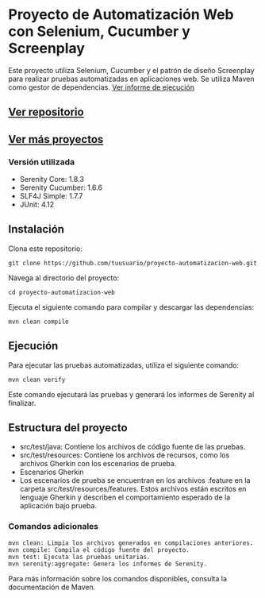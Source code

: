 
# Proyecto de Automatización Web con Selenium, Cucumber y Screenplay

Este proyecto utiliza Selenium, Cucumber y el patrón de diseño Screenplay para realizar pruebas automatizadas en aplicaciones web. Se utiliza Maven como gestor de dependencias.
[Ver informe de ejecución](target/site/serenity/0a6d7f69240ec2a89df54194439f78ea80b77a00a1d1744bd8533e1a80a357c2.html)

## [Ver repositorio](https://github.com/luiscarlosmarca/RobotRetos)

## [Ver más proyectos](https://luiscarlosmarca.github.io/intro-project/intro.html)

### Versión utilizada

- Serenity Core: 1.8.3
- Serenity Cucumber: 1.6.6
- SLF4J Simple: 1.7.7
- JUnit: 4.12

## Instalación
Clona este repositorio:

```
git clone https://github.com/tuusuario/proyecto-automatizacion-web.git

```

Navega al directorio del proyecto:

```
cd proyecto-automatizacion-web
```
Ejecuta el siguiente comando para compilar y descargar las dependencias:

```
mvn clean compile
```

## Ejecución
Para ejecutar las pruebas automatizadas, utiliza el siguiente comando:

```
mvn clean verify
```

Este comando ejecutará las pruebas y generará los informes de Serenity al finalizar.

## Estructura del proyecto

- src/test/java: Contiene los archivos de código fuente de las pruebas.
- src/test/resources: Contiene los archivos de recursos, como los archivos Gherkin con los escenarios de prueba.
- Escenarios Gherkin
- Los escenarios de prueba se encuentran en los archivos .feature en la carpeta src/test/resources/features. Estos archivos están escritos en lenguaje Gherkin y describen el comportamiento esperado de la aplicación bajo prueba.

### Comandos adicionales

```
mvn clean: Limpia los archivos generados en compilaciones anteriores.
mvn compile: Compila el código fuente del proyecto.
mvn test: Ejecuta las pruebas unitarias.
mvn serenity:aggregate: Genera los informes de Serenity.
```

Para más información sobre los comandos disponibles, consulta la documentación de Maven.


